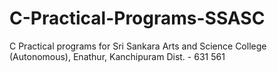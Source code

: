 #  C-Practical-Programs-SSASC
 C Practical programs for Sri Sankara Arts and Science College (Autonomous), Enathur, Kanchipuram Dist. - 631 561
